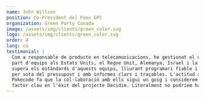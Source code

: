 ```yaml
---
name: John Willson
position: Co-President del Fons GPC
organization: Green Party Canada
image: /assets/img/clients/green_color.svg
logo: /assets/img/clients/green_color.svg
order: 4
lang: ca
testimonial: |
  Com a responsable de producte en telecomunicacions, he gestionat el desenvolupament de programari per
  part d'equips als Estats Units, el Regne Unit, Alemanya, Israel i la Xina. Pokecode sempre compleix o
  supera els estàndards d'aquests equips, lliurant programari fiable i responsable; abans del termini,
  per sota del pressupost i amb informes clars i traçables. L'actitud atenta i amigable de l'equip de
  Pokecode fa que la col·laboració amb ells sigui un goig i considerem la nostra col·laboració com un
  factor clau en l'èxit del projecte Decidim. Literalment no podríem haver-ho fet sense ells.
---
```

